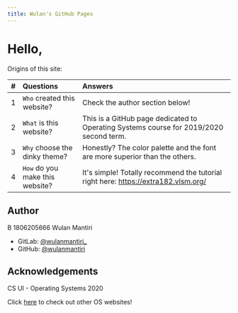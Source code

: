```yaml
---
title: Wulan's GitHub Pages
---
```


# Hello,

Origins of this site:

|#   |Questions |Answers |
|-----|:---|:---|
|1|`Who` created this website? | Check the author section below! |
|2|`What` is this website? | This is a GitHub page dedicated to Operating Systems course for 2019/2020 second term. |
|3|`Why` choose the dinky theme? | Honestly? The color palette and the font are more superior than the others. |
|4|`How` do you make this website? | It's simple! Totally recommend the tutorial right here: https://extra182.vlsm.org/ |


## Author

B 1806205666 Wulan Mantiri 

- GitLab: [@wulanmantiri_](https://gitlab.com/wulanmantiri_)
- GitHub: [@wulanmantiri](https://github.com/wulanmantiri)

## Acknowledgements

CS UI - Operating Systems 2020

Click [here](URLs/) to check out other OS websites!

